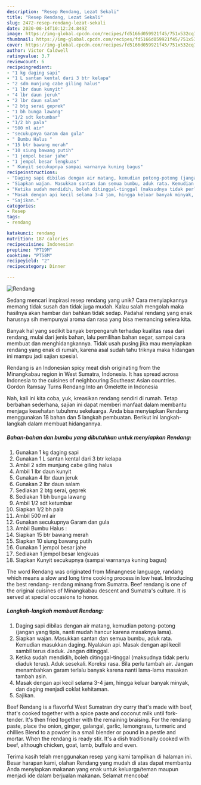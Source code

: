 ```yaml
---
description: "Resep Rendang, Lezat Sekali"
title: "Resep Rendang, Lezat Sekali"
slug: 2472-resep-rendang-lezat-sekali
date: 2020-08-14T10:12:24.849Z
image: https://img-global.cpcdn.com/recipes/fd5166d059921f45/751x532cq70/rendang-foto-resep-utama.jpg
thumbnail: https://img-global.cpcdn.com/recipes/fd5166d059921f45/751x532cq70/rendang-foto-resep-utama.jpg
cover: https://img-global.cpcdn.com/recipes/fd5166d059921f45/751x532cq70/rendang-foto-resep-utama.jpg
author: Victor Caldwell
ratingvalue: 3.7
reviewcount: 6
recipeingredient:
- "1 kg daging sapi"
- "1 L santan kental dari 3 btr kelapa"
- "2 sdm munjung cabe giling halus"
- "1 lbr daun kunyit"
- "4 lbr daun jeruk"
- "2 lbr daun salam"
- "2 btg serai geprek"
- "1 bh bunga lawang"
- "1/2 sdt ketumbar"
- "1/2 bh pala"
- "500 ml air"
- "secukupnya Garam dan gula"
- " Bumbu Halus "
- "15 btr bawang merah"
- "10 siung bawang putih"
- "1 jempol besar jahe"
- "1 jempol besar lengkuas"
- " Kunyit secukupnya sampai warnanya kuning bagus"
recipeinstructions:
- "Daging sapi dibilas dengan air matang, kemudian potong-potong (jangan yang tipis, nanti mudah hancur karena masaknya lama)."
- "Siapkan wajan. Masukkan santan dan semua bumbu, aduk rata. Kemudian masukkan daging. Nyalakan api. Masak dengan api kecil sambil terus diaduk. Jangan ditinggal."
- "Ketika sudah mendidih, boleh ditinggal-tinggal (maksudnya tidak perlu diaduk terus). Aduk sesekali. Koreksi rasa. Bila perlu tambah air. Jangan menambahkan garam terlalu banyak karena nanti lama-lama masakan tambah asin."
- "Masak dengan api kecil selama 3-4 jam, hingga keluar banyak minyak, dan daging menjadi coklat kehitaman."
- "Sajikan."
categories:
- Resep
tags:
- rendang

katakunci: rendang 
nutrition: 187 calories
recipecuisine: Indonesian
preptime: "PT19M"
cooktime: "PT58M"
recipeyield: "2"
recipecategory: Dinner

---
```



![Rendang](https://img-global.cpcdn.com/recipes/fd5166d059921f45/751x532cq70/rendang-foto-resep-utama.jpg)

Sedang mencari inspirasi resep rendang yang unik? Cara menyiapkannya memang tidak susah dan tidak juga mudah. Kalau salah mengolah maka hasilnya akan hambar dan bahkan tidak sedap. Padahal rendang yang enak harusnya sih mempunyai aroma dan rasa yang bisa memancing selera kita.

Banyak hal yang sedikit banyak berpengaruh terhadap kualitas rasa dari rendang, mulai dari jenis bahan, lalu pemilihan bahan segar, sampai cara membuat dan menghidangkannya. Tidak usah pusing jika mau menyiapkan rendang yang enak di rumah, karena asal sudah tahu triknya maka hidangan ini mampu jadi sajian spesial.

Rendang is an Indonesian spicy meat dish originating from the Minangkabau region in West Sumatra, Indonesia. It has spread across Indonesia to the cuisines of neighbouring Southeast Asian countries. Gordon Ramsay Turns Rendang Into an Omelette in Indonesia


Nah, kali ini kita coba, yuk, kreasikan rendang sendiri di rumah. Tetap berbahan sederhana, sajian ini dapat memberi manfaat dalam membantu menjaga kesehatan tubuhmu sekeluarga. Anda bisa menyiapkan Rendang menggunakan 18 bahan dan 5 langkah pembuatan. Berikut ini langkah-langkah dalam membuat hidangannya.

<!--inarticleads1-->

##### Bahan-bahan dan bumbu yang dibutuhkan untuk menyiapkan Rendang:

1. Gunakan 1 kg daging sapi
1. Gunakan 1 L santan kental dari 3 btr kelapa
1. Ambil 2 sdm munjung cabe giling halus
1. Ambil 1 lbr daun kunyit
1. Gunakan 4 lbr daun jeruk
1. Gunakan 2 lbr daun salam
1. Sediakan 2 btg serai, geprek
1. Sediakan 1 bh bunga lawang
1. Ambil 1/2 sdt ketumbar
1. Siapkan 1/2 bh pala
1. Ambil 500 ml air
1. Gunakan secukupnya Garam dan gula
1. Ambil  Bumbu Halus :
1. Siapkan 15 btr bawang merah
1. Siapkan 10 siung bawang putih
1. Gunakan 1 jempol besar jahe
1. Sediakan 1 jempol besar lengkuas
1. Siapkan  Kunyit secukupnya (sampai warnanya kuning bagus)


The word Rendang was originated from Minangnese language, randang which means a slow and long time cooking process in low heat. Introducing the best rendang- rendang minang from Sumatra. Beef rendang is one of the original cuisines of Minangkabau descent and Sumatra&#39;s culture. It is served at special occasions to honor. 

<!--inarticleads2-->

##### Langkah-langkah membuat Rendang:

1. Daging sapi dibilas dengan air matang, kemudian potong-potong (jangan yang tipis, nanti mudah hancur karena masaknya lama).
1. Siapkan wajan. Masukkan santan dan semua bumbu, aduk rata. Kemudian masukkan daging. Nyalakan api. Masak dengan api kecil sambil terus diaduk. Jangan ditinggal.
1. Ketika sudah mendidih, boleh ditinggal-tinggal (maksudnya tidak perlu diaduk terus). Aduk sesekali. Koreksi rasa. Bila perlu tambah air. Jangan menambahkan garam terlalu banyak karena nanti lama-lama masakan tambah asin.
1. Masak dengan api kecil selama 3-4 jam, hingga keluar banyak minyak, dan daging menjadi coklat kehitaman.
1. Sajikan.


Beef Rendang is a flavorful West Sumatran dry curry that&#39;s made with beef, that&#39;s cooked together with a spice paste and coconut milk until fork-tender. It&#39;s then fried together with the remaining braising. For the rendang paste, place the onion, ginger, galangal, garlic, lemongrass, turmeric and chillies Blend to a powder in a small blender or pound in a pestle and mortar. When the rendang is ready stir. It&#39;s a dish traditionally cooked with beef, although chicken, goat, lamb, buffalo and even. 

Terima kasih telah menggunakan resep yang kami tampilkan di halaman ini. Besar harapan kami, olahan Rendang yang mudah di atas dapat membantu Anda menyiapkan makanan yang enak untuk keluarga/teman maupun menjadi ide dalam berjualan makanan. Selamat mencoba!
